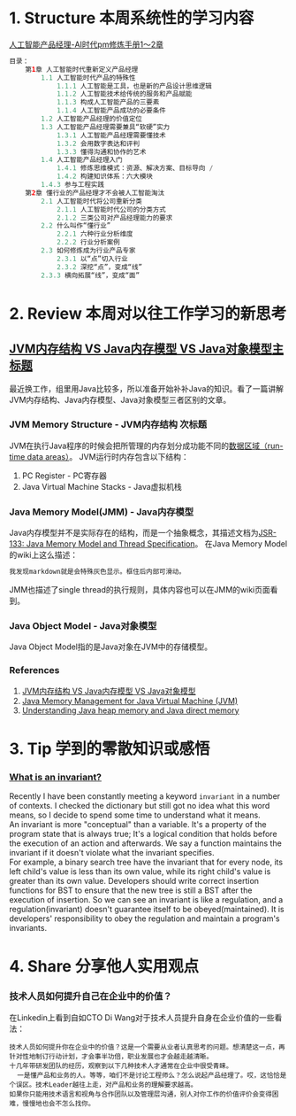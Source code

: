 # 1. Structure 本周系统性的学习内容
[人工智能产品经理-AI时代pm修炼手册1～2章](hhttps://book.douban.com/subject/30245174/)
```Java
目录：
    第1章 人工智能时代重新定义产品经理 
        1.1 人工智能时代产品的特殊性
            1.1.1 人工智能是工具，也是新的产品设计思维逻辑 
            1.1.2 人工智能技术给传统的服务和产品赋能 
            1.1.3 构成人工智能产品的三要素
            1.1.4 人工智能产品成功的必要条件 
        1.2 人工智能产品经理的价值定位 
        1.3 人工智能产品经理需要兼具“软硬”实力 
            1.3.1 人工智能产品经理需要懂技术 
            1.3.2 会用数字表达和评判
            1.3.3 懂得沟通和协作的艺术 
        1.4 人工智能产品经理入门
            1.4.1 修炼思维模式：资源、解决方案、目标导向 /
            1.4.2 构建知识体系：六大模块 
        1.4.3 参与工程实践 
    第2章 懂行业的产品经理才不会被人工智能淘汰 
        2.1 人工智能时代将公司重新分类 
            2.1.1 人工智能时代公司的分类方式 
            2.1.2 三类公司对产品经理能力的要求 
        2.2 什么叫作“懂行业” 
            2.2.1 六种行业分析维度 
            2.2.2 行业分析案例 
        2.3 如何修炼成为行业产品专家 
            2.3.1 以“点”切入行业 
            2.3.2 深挖“点”，变成“线” 
        2.3.3 横向拓展“线”，变成“面” 
```

# 2. Review 本周对以往工作学习的新思考
## [JVM内存结构 VS Java内存模型 VS Java对象模型](https://www.hollischuang.com/archives/2509)[主标题](链接)
最近换工作，组里用Java比较多，所以准备开始补补Java的知识。看了一篇讲解JVM内存结构、Java内存模型、Java对象模型三者区别的文章。

### JVM Memory Structure - JVM内存结构   次标题
JVM在执行Java程序的时候会把所管理的内存划分成功能不同的[数据区域（run-time data areas）](https://docs.oracle.com/javase/specs/jvms/se8/html/jvms-2.html#jvms-2.5)。
JVM运行时内存包含以下结构：
  1. PC Register - PC寄存器
  2. Java Virtual Machine Stacks - Java虚拟机栈

### Java Memory Model(JMM) - Java内存模型
Java内存模型并不是实际存在的结构，而是一个抽象概念，其描述文档为[JSR-133: Java Memory Model and Thread Specification](www.cs.umd.edu/~pugh/java/memoryModel/jsr133.pdf)。
在Java Memory Model的wiki上这么描述：
```Markdown
我发现markdown就是会特殊灰色显示。框住后内部可滑动。

```
JMM也描述了single thread的执行规则，具体内容也可以在JMM的wiki页面看到。

### Java Object Model - Java对象模型
Java Object Model指的是Java对象在JVM中的存储模型。


### References
  1. [JVM内存结构 VS Java内存模型 VS Java对象模型](https://www.hollischuang.com/archives/2509)
  2. [Java Memory Management for Java Virtual Machine (JVM)](https://betsol.com/2017/06/java-memory-management-for-java-virtual-machine-jvm/)
  3. [Understanding Java heap memory and Java direct memory](http://fibrevillage.com/sysadmin/325-understanding-java-heap-memory-and-java-direct-memory)
    
# 3. Tip 学到的零散知识或感悟
### [What is an invariant?](https://stackoverflow.com/questions/112064/what-is-an-invariant?answertab=votes#tab-top)
Recently I have been constantly meeting a keyword `invariant` in a number of contexts. I checked the dictionary but still got no idea what this word means, so I decide to spend some time to understand what it means. </br>
An invariant is more "conceptual" than a variable. It's a property of the program state that is always true; It's a logical condition that holds before the execution of an action and afterwards. We say a function maintains the invariant if it doesn't violate what the invariant specifies. </br>
For example, a binary search tree have the invariant that for every node, its left child's value is less than its own value, while its right child's value is greater than its own value. Developers should write correct insertion functions for BST to ensure that the new tree is still a BST after the execution of insertion. So we can see an invariant is like a regulation, and a regulation(invariant) doesn't guarantee itself to be obeyed(maintained). It is developers' responsibility to obey the regulation and maintain a program's invariants. 
  
# 4. Share 分享他人实用观点
### 技术人员如何提升自己在企业中的价值？
在Linkedin上看到自如CTO Di Wang对于技术人员提升自身在企业价值的一些看法：
```
技术人员如何提升你在企业中的价值？这是一个需要从业者认真思考的问题。想清楚这一点，再针对性地制订行动计划，才会事半功倍，职业发展也才会越走越清晰。
十几年带研发团队的经历，观察到以下几种技术人才通常在企业中很受青睐。
  一是懂产品和业务的人。等等，咱们不是讨论工程师么？怎么说起产品经理了。哎，这恰恰是个误区。技术Leader越往上走，对产品和业务的理解要求越高。
如果你只能用技术语言和视角与合作团队以及管理层沟通，别人对你工作的价值评价会变得困难，慢慢地也会不怎么找你。

```
